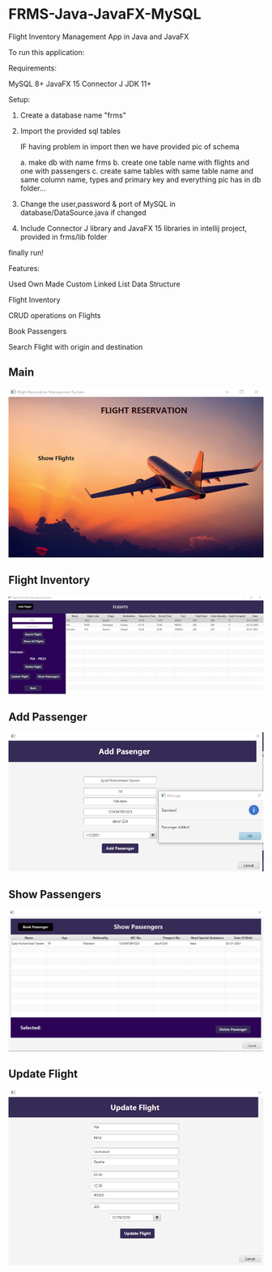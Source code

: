 # FRMS-Java-JavaFX-MySQL
Flight Inventory Management App in Java and JavaFX

To run this application:


Requirements:

MySQL 8+
JavaFX 15
Connector J
JDK 11+ 

Setup:

1) Create a database name "frms"
2) Import the provided sql tables

   IF having problem in import then we have provided pic of schema

	a. make db with name frms
	b. create one table name with flights and one with passengers
	c. create same tables with same table name and
	same column name, types and primary key and everything pic has in db folder...


3) Change the user,password & port of MySQL in database/DataSource.java if changed
4) Include Connector J library and JavaFX 15 libraries in intellij project, 
provided in frms/lib folder

finally run! 

Features:

Used Own Made Custom Linked List Data Structure

Flight Inventory

CRUD operations on Flights

Book Passengers

Search Flight with origin and destination

<h2> Main </h2>

<img src="https://raw.githubusercontent.com/smyaseen/pics/main/frms/1.png" />

<h2> Flight Inventory </h2>

<img src="https://raw.githubusercontent.com/smyaseen/pics/main/frms/2.png" />

<h2> Add Passenger  </h2>

<img src="https://raw.githubusercontent.com/smyaseen/pics/main/frms/3.png" />

<h2> Show Passengers </h2>

<img src="https://raw.githubusercontent.com/smyaseen/pics/main/frms/4.png" />

<h2> Update Flight </h2>

<img src="https://raw.githubusercontent.com/smyaseen/pics/main/frms/5.png" />
